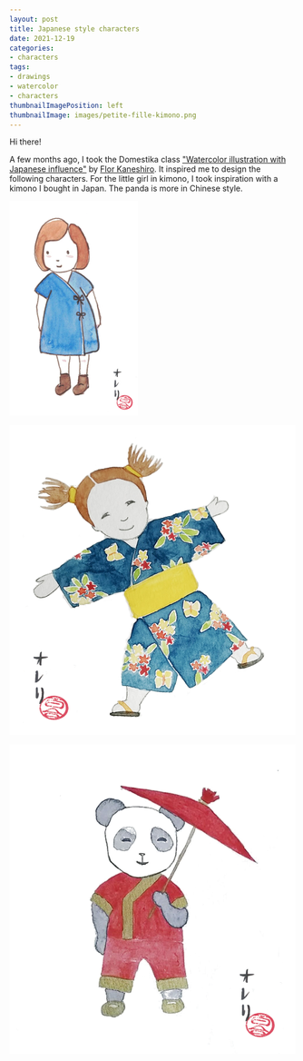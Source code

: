 ```yaml
---
layout: post
title: Japanese style characters
date: 2021-12-19
categories: 
- characters
tags: 
- drawings
- watercolor
- characters
thumbnailImagePosition: left
thumbnailImage: images/petite-fille-kimono.png
---
```


Hi there!

A few months ago, I took the Domestika class ["Watercolor illustration with Japanese influence"](https://www.domestika.org/en/courses/617-watercolor-illustration-with-japanese-influence/course) 
by [Flor Kaneshiro](https://florkaneshiro.com/).
It inspired me to design the following characters. 
For the little girl in kimono, I took inspiration with a kimono I bought in Japan.
The panda is more in Chinese style.

![little-girl](/images/petite-fille-fond-blanc.png)

![little-girl-kimono](/images/petite-fille-kimono.png)

![panda-character](/images/panda.png)


